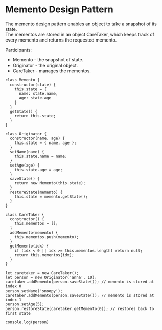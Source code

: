 # Memento Design Pattern

The memento design pattern enables an object to take a snapshot of its state.  
The mementos are stored in an object CareTaker, which keeps track of every memento and returns the requested memento.   

Participants:  
* Memento - the snapshot of state.  
* Originator - the original object.  
* CareTaker - manages the mementos.  

```
class Memento {
  constructor(state) {
    this.state = {
      name: state.name,
      age: state.age
    }
  }
  getState() {
    return this.state;
  }
}

class Originator {
  constructor(name, age) {
    this.state = { name, age };
  }
  setName(name) {
    this.state.name = name;
  }
  setAge(age) {
    this.state.age = age;
  }
  saveState() {
    return new Memento(this.state);
  }
  restoreState(memento) {
    this.state = memento.getState();
  }
}

class CareTaker {
  constructor() {
    this.mementos = [];
  }
  addMemento(memento) {
    this.mementos.push(memento);
  }
  getMemento(idx) {
    if (idx < 0 || idx >= this.mementos.length) return null;
    return this.mementos[idx];
  }
}

let caretaker = new CareTaker();
let person = new Originator('anna', 10);
caretaker.addMemento(person.saveState()); // memento is stored at index 0
person.setName('snoopy');
caretaker.addMemento(person.saveState()); // memento is stored at index 1
person.setAge(5);
person.restoreState(caretaker.getMemento(0)); // restores back to first state

console.log(person)
```
